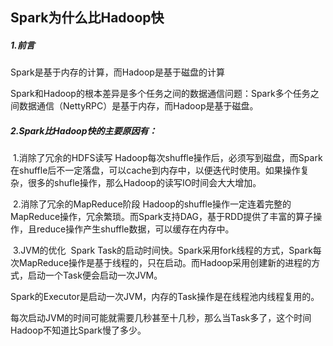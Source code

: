 ## Spark为什么比Hadoop快

##### 1.前言

Spark是基于内存的计算，而Hadoop是基于磁盘的计算

Spark和Hadoop的根本差异是多个任务之间的数据通信问题：Spark多个任务之间数据通信（NettyRPC）是基于内存，而Hadoop是基于磁盘。

##### 2.Spark比Hadoop快的主要原因有：

​	1.消除了冗余的HDFS读写
​		Hadoop每次shuffle操作后，必须写到磁盘，而Spark在shuffle后不一定落盘，可以cache到内存中，以便迭代时使用。如果操作复杂，很多的shufle操作，那么Hadoop的读写IO时间会大大增加。

​	2.消除了冗余的MapReduce阶段
​		Hadoop的shuffle操作一定连着完整的MapReduce操作，冗余繁琐。而Spark支持DAG，基于RDD提供了丰富的算子操作，且reduce操作产生shuffle数据，可以缓存在内存中。

​	3.JVM的优化
​		Spark Task的启动时间快。Spark采用fork线程的方式，Spark每次MapReduce操作是基于线程的，只在启动。而Hadoop采用创建新的进程的方式，启动一个Task便会启动一次JVM。

​		Spark的Executor是启动一次JVM，内存的Task操作是在线程池内线程复用的。

​		每次启动JVM的时间可能就需要几秒甚至十几秒，那么当Task多了，这个时间Hadoop不知道比Spark慢了多少。